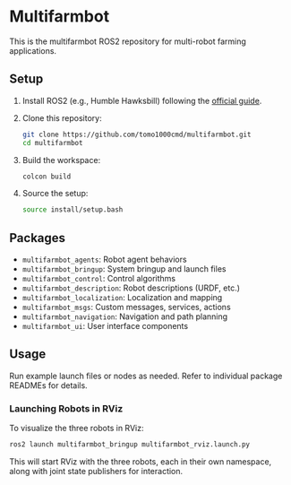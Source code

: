 # Multifarmbot

This is the multifarmbot ROS2 repository for multi-robot farming applications.

## Setup

1. Install ROS2 (e.g., Humble Hawksbill) following the [official guide](https://docs.ros.org/en/humble/Installation.html).

2. Clone this repository:

   ```bash
   git clone https://github.com/tomo1000cmd/multifarmbot.git
   cd multifarmbot
   ```

3. Build the workspace:

   ```bash
   colcon build
   ```

4. Source the setup:

   ```bash
   source install/setup.bash
   ```

## Packages

- `multifarmbot_agents`: Robot agent behaviors
- `multifarmbot_bringup`: System bringup and launch files
- `multifarmbot_control`: Control algorithms
- `multifarmbot_description`: Robot descriptions (URDF, etc.)
- `multifarmbot_localization`: Localization and mapping
- `multifarmbot_msgs`: Custom messages, services, actions
- `multifarmbot_navigation`: Navigation and path planning
- `multifarmbot_ui`: User interface components

## Usage

Run example launch files or nodes as needed. Refer to individual package READMEs for details.

### Launching Robots in RViz

To visualize the three robots in RViz:

```bash
ros2 launch multifarmbot_bringup multifarmbot_rviz.launch.py
```

This will start RViz with the three robots, each in their own namespace, along with joint state publishers for interaction.
